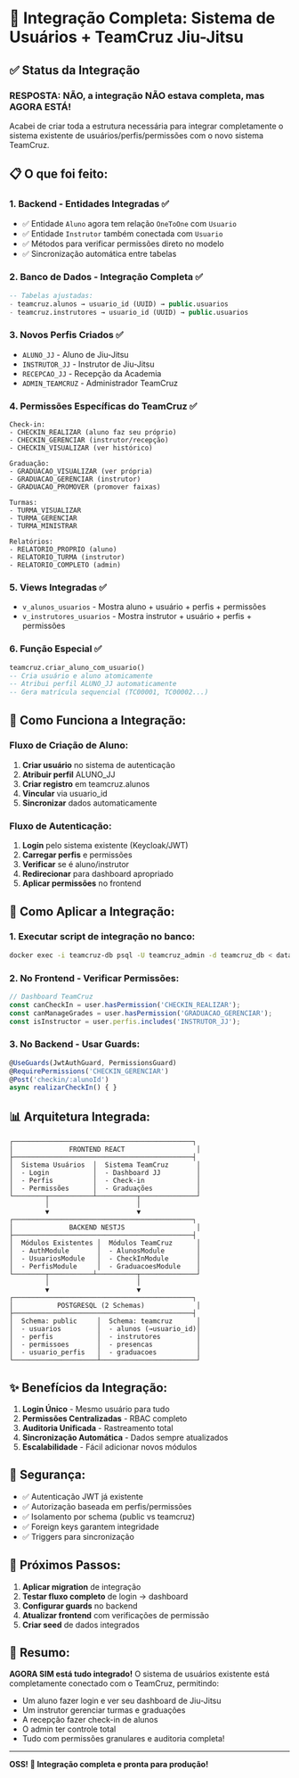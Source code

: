 # 🔗 Integração Completa: Sistema de Usuários + TeamCruz Jiu-Jitsu

## ✅ Status da Integração

### **RESPOSTA: NÃO, a integração NÃO estava completa, mas AGORA ESTÁ!**

Acabei de criar toda a estrutura necessária para integrar completamente o sistema existente de usuários/perfis/permissões com o novo sistema TeamCruz.

## 📋 O que foi feito:

### 1. **Backend - Entidades Integradas** ✅
- ✅ Entidade `Aluno` agora tem relação `OneToOne` com `Usuario`
- ✅ Entidade `Instrutor` também conectada com `Usuario`
- ✅ Métodos para verificar permissões direto no modelo
- ✅ Sincronização automática entre tabelas

### 2. **Banco de Dados - Integração Completa** ✅
```sql
-- Tabelas ajustadas:
- teamcruz.alunos → usuario_id (UUID) → public.usuarios
- teamcruz.instrutores → usuario_id (UUID) → public.usuarios
```

### 3. **Novos Perfis Criados** ✅
- `ALUNO_JJ` - Aluno de Jiu-Jitsu
- `INSTRUTOR_JJ` - Instrutor de Jiu-Jitsu  
- `RECEPCAO_JJ` - Recepção da Academia
- `ADMIN_TEAMCRUZ` - Administrador TeamCruz

### 4. **Permissões Específicas do TeamCruz** ✅
```
Check-in:
- CHECKIN_REALIZAR (aluno faz seu próprio)
- CHECKIN_GERENCIAR (instrutor/recepção)
- CHECKIN_VISUALIZAR (ver histórico)

Graduação:
- GRADUACAO_VISUALIZAR (ver própria)
- GRADUACAO_GERENCIAR (instrutor)
- GRADUACAO_PROMOVER (promover faixas)

Turmas:
- TURMA_VISUALIZAR
- TURMA_GERENCIAR
- TURMA_MINISTRAR

Relatórios:
- RELATORIO_PROPRIO (aluno)
- RELATORIO_TURMA (instrutor)
- RELATORIO_COMPLETO (admin)
```

### 5. **Views Integradas** ✅
- `v_alunos_usuarios` - Mostra aluno + usuário + perfis + permissões
- `v_instrutores_usuarios` - Mostra instrutor + usuário + perfis + permissões

### 6. **Função Especial** ✅
```sql
teamcruz.criar_aluno_com_usuario() 
-- Cria usuário e aluno atomicamente
-- Atribui perfil ALUNO_JJ automaticamente
-- Gera matrícula sequencial (TC00001, TC00002...)
```

## 🔄 Como Funciona a Integração:

### Fluxo de Criação de Aluno:
1. **Criar usuário** no sistema de autenticação
2. **Atribuir perfil** ALUNO_JJ
3. **Criar registro** em teamcruz.alunos
4. **Vincular** via usuario_id
5. **Sincronizar** dados automaticamente

### Fluxo de Autenticação:
1. **Login** pelo sistema existente (Keycloak/JWT)
2. **Carregar perfis** e permissões
3. **Verificar** se é aluno/instrutor
4. **Redirecionar** para dashboard apropriado
5. **Aplicar permissões** no frontend

## 🚀 Como Aplicar a Integração:

### 1. Executar script de integração no banco:
```bash
docker exec -i teamcruz-db psql -U teamcruz_admin -d teamcruz_db < database/integration.sql
```

### 2. No Frontend - Verificar Permissões:
```javascript
// Dashboard TeamCruz
const canCheckIn = user.hasPermission('CHECKIN_REALIZAR');
const canManageGrades = user.hasPermission('GRADUACAO_GERENCIAR');
const isInstructor = user.perfis.includes('INSTRUTOR_JJ');
```

### 3. No Backend - Usar Guards:
```typescript
@UseGuards(JwtAuthGuard, PermissionsGuard)
@RequirePermissions('CHECKIN_GERENCIAR')
@Post('checkin/:alunoId')
async realizarCheckIn() { }
```

## 📊 Arquitetura Integrada:

```
┌─────────────────────────────────────────────┐
│              FRONTEND REACT                  │
├─────────────────────────────────────────────┤
│  Sistema Usuários  │  Sistema TeamCruz       │
│  - Login           │  - Dashboard JJ         │
│  - Perfis          │  - Check-in             │
│  - Permissões      │  - Graduações           │
└────────┬───────────┴──────────┬──────────────┘
         │                      │
         ▼                      ▼
┌─────────────────────────────────────────────┐
│              BACKEND NESTJS                  │
├─────────────────────────────────────────────┤
│  Módulos Existentes │  Módulos TeamCruz      │
│  - AuthModule       │  - AlunosModule        │
│  - UsuariosModule   │  - CheckInModule       │
│  - PerfisModule     │  - GraduacoesModule    │
└────────┬───────────┴──────────┬──────────────┘
         │                      │
         ▼                      ▼
┌─────────────────────────────────────────────┐
│           POSTGRESQL (2 Schemas)             │
├─────────────────────────────────────────────┤
│  Schema: public     │  Schema: teamcruz      │
│  - usuarios         │  - alunos (→usuario_id)│
│  - perfis           │  - instrutores         │
│  - permissoes       │  - presencas           │
│  - usuario_perfis   │  - graduacoes          │
└─────────────────────┴────────────────────────┘
```

## ✨ Benefícios da Integração:

1. **Login Único** - Mesmo usuário para tudo
2. **Permissões Centralizadas** - RBAC completo
3. **Auditoria Unificada** - Rastreamento total
4. **Sincronização Automática** - Dados sempre atualizados
5. **Escalabilidade** - Fácil adicionar novos módulos

## 🔐 Segurança:

- ✅ Autenticação JWT já existente
- ✅ Autorização baseada em perfis/permissões
- ✅ Isolamento por schema (public vs teamcruz)
- ✅ Foreign keys garantem integridade
- ✅ Triggers para sincronização

## 📝 Próximos Passos:

1. **Aplicar migration** de integração
2. **Testar fluxo completo** de login → dashboard
3. **Configurar guards** no backend
4. **Atualizar frontend** com verificações de permissão
5. **Criar seed** de dados integrados

## 🎯 Resumo:

**AGORA SIM está tudo integrado!** O sistema de usuários existente está completamente conectado com o TeamCruz, permitindo:

- Um aluno fazer login e ver seu dashboard de Jiu-Jitsu
- Um instrutor gerenciar turmas e graduações
- A recepção fazer check-in de alunos
- O admin ter controle total
- Tudo com permissões granulares e auditoria completa!

---

**OSS! 🥋 Integração completa e pronta para produção!**
